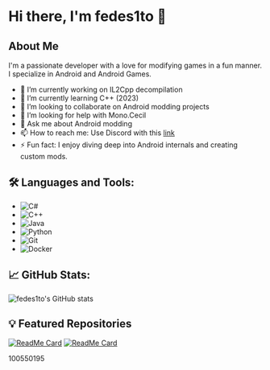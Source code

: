 # Hi there, I'm fedes1to 👋

## About Me
I'm a passionate developer with a love for modifying games in a fun manner. I specialize in Android and Android Games.

- 🔭 I’m currently working on IL2Cpp decompilation
- 🌱 I’m currently learning C++ (2023)
- 👯 I’m looking to collaborate on Android modding projects
- 🤔 I’m looking for help with Mono.Cecil
- 💬 Ask me about Android modding
- 📫 How to reach me: Use Discord with this [link](https://discord.gg/RHyZAgxSSD)
- ⚡ Fun fact: I enjoy diving deep into Android internals and creating custom mods.

## 🛠️ Languages and Tools:
- ![C#](https://img.shields.io/badge/-C%23-333333?style=flat&logo=c-sharp)
- ![C++](https://img.shields.io/badge/-C++-333333?style=flat&logo=c%2B%2B)
- ![Java](https://img.shields.io/badge/-Java-333333?style=flat&logo=java)
- ![Python](https://img.shields.io/badge/-Python-333333?style=flat&logo=python)
- ![Git](https://img.shields.io/badge/-Git-333333?style=flat&logo=git)
- ![Docker](https://img.shields.io/badge/-Docker-333333?style=flat&logo=docker)

## 📈 GitHub Stats:
![fedes1to's GitHub stats](https://github-readme-stats.vercel.app/api?username=fedes1to&show_icons=true&theme=dracula)

## 💡 Featured Repositories
[![ReadMe Card](https://github-readme-stats.vercel.app/api/pin/?username=fedes1to&repo=XposedImGuiMenu&theme=dracula)](https://github.com/fedes1to/XposedImGuiMenu)
[![ReadMe Card](https://github-readme-stats.vercel.app/api/pin/?username=fedes1to&repo=Stardust-PG3D-Menu&theme=dracula)](https://github.com/fedes1to/Stardust-PG3D-Menu)

100550195
